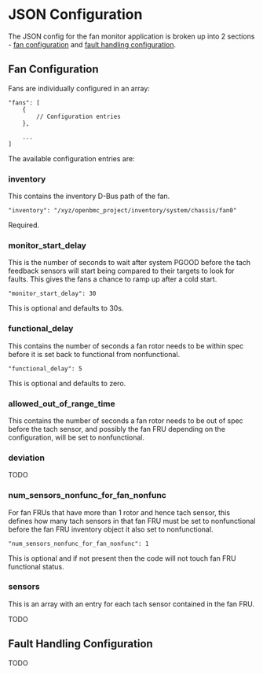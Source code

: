 # JSON Configuration

The JSON config for the fan monitor application is broken up into 2 sections -
[fan configuration](#fan-configuration) and [fault handling
configuration](#fault-handling-configuration).

## Fan Configuration

Fans are individually configured in an array:

```
"fans": [
    {
        // Configuration entries
    },

    ...
]
```

The available configuration entries are:

### inventory

This contains the inventory D-Bus path of the fan.

```
"inventory": "/xyz/openbmc_project/inventory/system/chassis/fan0"
```

Required.

### monitor_start_delay

This is the number of seconds to wait after system PGOOD before the tach
feedback sensors will start being compared to their targets to look for faults.
This gives the fans a chance to ramp up after a cold start.

```
"monitor_start_delay": 30
```

This is optional and defaults to 30s.

### functional_delay

This contains the number of seconds a fan rotor needs to be within spec before
it is set back to functional from nonfunctional.

```
"functional_delay": 5
```

This is optional and defaults to zero.

### allowed_out_of_range_time

This contains the number of seconds a fan rotor needs to be out of spec before
the tach sensor, and possibly the fan FRU depending on the configuration, will
be set to nonfunctional.

### deviation

TODO

### num_sensors_nonfunc_for_fan_nonfunc

For fan FRUs that have more than 1 rotor and hence tach sensor, this defines
how many tach sensors in that fan FRU must be set to nonfunctional before the
fan FRU inventory object it also set to nonfunctional.

```
"num_sensors_nonfunc_for_fan_nonfunc": 1
```

This is optional and if not present then the code will not touch fan FRU
functional status.

### sensors

This is an array with an entry for each tach sensor contained in the fan FRU.

TODO

## Fault Handling Configuration

TODO

